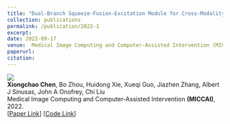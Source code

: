 ```yaml
---
title: "Dual-Branch Squeeze-Fusion-Excitation Module for Cross-Modality Registration of Cardiac SPECT and CT"
collection: publications
permalink: /publication/2022-1
excerpt: 
date: 2022-09-17
venue:  Medical Image Computing and Computer-Assisted Intervention (MICCAI)
paperurl:  
citation: 
---
```

![](../images_paper/2022-MICCAI-Chen.png)  
**Xiongchao Chen**, Bo Zhou, Huidong Xie, Xueqi Guo, Jiazhen Zhang, Albert J Sinusas, John A Onofrey, Chi Liu  
 Medical Image Computing and Computer-Assisted Intervention **(MICCAI)**, 2022.  
[[Paper Link](https://link.springer.com/chapter/10.1007/978-3-031-16446-0_5)]
[[Code Link](https://github.com/XiongchaoChen/DuSFE_CrossRegistration)]  

